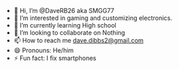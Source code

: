 - 👋 Hi, I’m @DaveRB26 aka SMGG77
- 👀 I’m interested in gaming and customizing electronics.
- 🌱 I’m currently learning High school
- 💞️ I’m looking to collaborate on Nothing
- 📫 How to reach me dave.dibbs2@gmail.com
- 😄 Pronouns: He/him
- ⚡ Fun fact: I fix smartphones

<!---
DaveRB96/DaveRB96 is a ✨ special ✨ repository because its `README.md` (this file) appears on your GitHub profile.
You can click the Preview link to take a look at your changes.
--->
